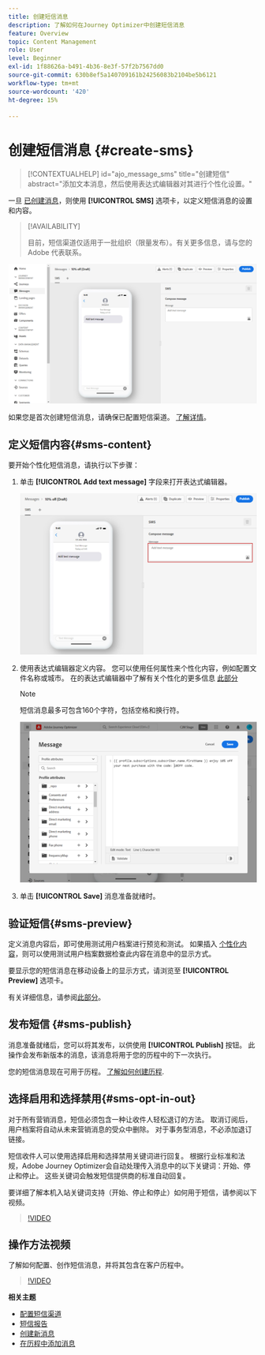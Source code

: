 ```yaml
---
title: 创建短信消息
description: 了解如何在Journey Optimizer中创建短信消息
feature: Overview
topic: Content Management
role: User
level: Beginner
exl-id: 1f88626a-b491-4b36-8e3f-57f2b7567dd0
source-git-commit: 630b8ef5a140709161b24256083b2104be5b6121
workflow-type: tm+mt
source-wordcount: '420'
ht-degree: 15%

---
```


# 创建短信消息 {#create-sms}

>[!CONTEXTUALHELP]
>id="ajo_message_sms"
>title="创建短信"
>abstract="添加文本消息，然后使用表达式编辑器对其进行个性化设置。"

一旦 [已创建消息](get-started-content.md)，则使用 **[!UICONTROL SMS]** 选项卡，以定义短信消息的设置和内容。


>[!AVAILABILITY]
>
>目前，短信渠道仅适用于一批组织（限量发布）。有关更多信息，请与您的 Adobe 代表联系。

![](assets/sms_1.png)

如果您是首次创建短信消息，请确保已配置短信渠道。 [了解详情](../configuration/sms-configuration.md)。

## 定义短信内容{#sms-content}

要开始个性化短信消息，请执行以下步骤：

1. 单击 **[!UICONTROL Add text message]** 字段来打开表达式编辑器。

   ![](assets/sms_3.png)

1. 使用表达式编辑器定义内容。 您可以使用任何属性来个性化内容，例如配置文件名称或城市。 在的表达式编辑器中了解有关个性化的更多信息 [此部分](../personalization/personalize.md)

   >[!NOTE]
   >
   > 短信消息最多可包含160个字符，包括空格和换行符。

   ![](assets/sms_2.png)

1. 单击 **[!UICONTROL Save]** 消息准备就绪时。

## 验证短信{#sms-preview}

定义消息内容后，即可使用测试用户档案进行预览和测试。 如果插入 [个性化内容](../personalization/personalize.md)，则可以使用测试用户档案数据检查此内容在消息中的显示方式。

要显示您的短信消息在移动设备上的显示方式，请浏览至 **[!UICONTROL Preview]** 选项卡。

有关详细信息，请参阅[此部分](../design/preview.md)。

## 发布短信 {#sms-publish}

消息准备就绪后，您可以将其发布，以供使用 **[!UICONTROL Publish]** 按钮。 此操作会发布新版本的消息，该消息将用于您的历程中的下一次执行。

您的短信消息现在可用于历程。 [了解如何创建历程](../building-journeys/journey-gs.md).

## 选择启用和选择禁用{#sms-opt-in-out}

对于所有营销消息，短信必须包含一种让收件人轻松退订的方法。 取消订阅后，用户档案将自动从未来营销消息的受众中删除。 对于事务型消息，不必添加退订链接。

短信收件人可以使用选择启用和选择禁用关键词进行回复。 根据行业标准和法规，Adobe Journey Optimizer会自动处理传入消息中的以下关键词：开始、停止和停止。 这些关键词会触发短信提供商的标准自动回复。

要详细了解本机入站关键词支持（开始、停止和停止）如何用于短信，请参阅以下视频。

>[!VIDEO](https://video.tv.adobe.com/v/344026?quality=12)

## 操作方法视频

了解如何配置、创作短信消息，并将其包含在客户历程中。

>[!VIDEO](https://video.tv.adobe.com/v/344460?quality=12)

**相关主题**

* [配置短信渠道](../configuration/sms-configuration.md)
* [短信报告](../reports/journey-global-report.md#sms-global)
* [创建新消息](get-started-content.md)
* [在历程中添加消息](../building-journeys/journeys-message.md)
